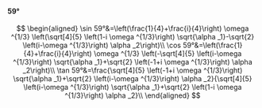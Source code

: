 #### 59°

$$
\begin{aligned}
\sin 59°&=\left(\frac{1}{4}+\frac{i}{4}\right) \omega ^{1/3} \left(\sqrt[4]{5} \left(1-i \omega ^{1/3}\right) \sqrt{\alpha _1}-\sqrt{2} \left(i-\omega ^{1/3}\right)
\alpha _2\right)\\
\cos 59°&=\left(\frac{1}{4}+\frac{i}{4}\right) \omega ^{1/3} \left(-\sqrt[4]{5} \left(i-\omega ^{1/3}\right) \sqrt{\alpha _1}+\sqrt{2} \left(-1+i \omega ^{1/3}\right)
\alpha _2\right)\\
\tan 59°&=\frac{\sqrt[4]{5} \left(-1+i \omega ^{1/3}\right) \sqrt{\alpha _1}+\sqrt{2} \left(i-\omega ^{1/3}\right) \alpha _2}{\sqrt[4]{5} \left(i-\omega ^{1/3}\right)
\sqrt{\alpha _1}+\sqrt{2} \left(1-i \omega ^{1/3}\right) \alpha _2}\\
\end{aligned}
$$


